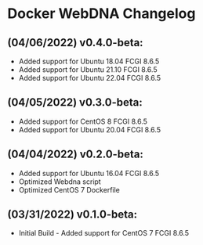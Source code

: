 # Docker WebDNA Changelog

## (04/06/2022) v0.4.0-beta:
- Added support for Ubuntu 18.04 FCGI 8.6.5
- Added support for Ubuntu 21.10 FCGI 8.6.5
- Added support for Ubuntu 22.04 FCGI 8.6.5

## (04/05/2022) v0.3.0-beta:
- Added support for CentOS 8 FCGI 8.6.5
- Added support for Ubuntu 20.04 FCGI 8.6.5

## (04/04/2022) v0.2.0-beta:
- Added support for Ubuntu 16.04 FCGI 8.6.5
- Optimized Webdna script
- Optimized CentOS 7 Dockerfile

## (03/31/2022) v0.1.0-beta:
- Initial Build - Added support for CentOS 7 FCGI 8.6.5